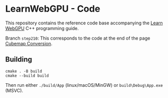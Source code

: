 LearnWebGPU - Code
==================

This repository contains the reference code base accompanying the [Learn WebGPU](https://eliemichel.github.io/LearnWebGPU) C++ programming guide.

Branch `step210`: This corresponds to the code at the end of the page [Cubemap Conversion](https://eliemichel.github.io/LearnWebGPU/basic-compute/image-processing/cubemap-conversion.html).

Building
--------

```
cmake . -B build
cmake --build build
```

Then run either `./build/App` (linux/macOS/MinGW) or `build\Debug\App.exe` (MSVC).
